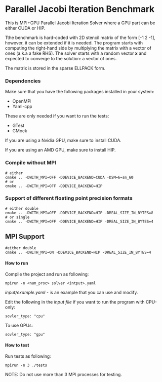 # Parallel Jacobi Iteration Benchmark

This is MPI+GPU Parallel Jacobi Iteration Solver where a GPU part can be either CUDA or HIP.

Tthe benchmark is hard-coded with 2D stencil matrix of the form [-1 2 -1], 
however, it can be extended if it is needed.  The program starts with computing 
the right-hand side by multiplying the matrix with a vector of ones (a.k.a a fake RHS).
The solver starts with a random vector **x** and expected to converge to the solution: 
a vector of ones.

The matrix is stored in the sparse ELLPACK form.

### Dependencies
Make sure that you have the following packages installed in your system:

- OpenMPI
- Yaml-cpp

These are only needed if you want to run the tests:

- GTest
- GMock


If you are using a Nvidia GPU, make sure to install CUDA.

If you are using an AMD GPU, make sure to install HIP.


### Compile without MPI
```
# either
cmake .. -DWITH_MPI=OFF -DDEVICE_BACKEND=CUDA -DSM=6=sm_60
# or
cmake .. -DWITH_MPI=OFF -DDEVICE_BACKEND=HIP
```

### Support of different floating point precision formats
```
# either double 
cmake .. -DWITH_MPI=OFF -DDEVICE_BACKEND=HIP -DREAL_SIZE_IN_BYTES=8
# or single
cmake .. -DWITH_MPI=OFF -DDEVICE_BACKEND=HIP -DREAL_SIZE_IN_BYTES=4
```

## MPI Support
```
#either double 
cmake .. -DWITH_MPI=ON -DDEVICE_BACKEND=HIP -DREAL_SIZE_IN_BYTES=4
```


#### How to run
Compile the project and run as following:
```console
mpirun -n <num_proc> solver <intput>.yaml
```
*input/example.yaml* - is an example that you can use and modify.

Edit the following in the *input file* if you want to run the program with CPU-only: 
```console
sovler_type: "cpu"
```

To use GPUs:
```console
sovler_type: "gpu"
```

#### How to test
Run tests as following:
```console
mpirun -n 3 ./tests
``` 
NOTE: Do not use more than 3 MPI processes for testing. 
